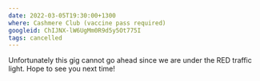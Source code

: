 ```yaml
---
date: 2022-03-05T19:30:00+1300
where: Cashmere Club (vaccine pass required)
googleid: ChIJNX-lW6UgMm0R9d5y5Ot775I
tags: cancelled
---
```

Unfortunately this gig cannot go ahead since we are under the RED traffic light. Hope to see you next time!